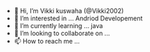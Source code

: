 - 👋 Hi, I’m Vikki kuswaha (@Vikki2002)
- 👀 I’m interested in ... Andriod Developement
- 🌱 I’m currently learning ... java
- 💞️ I’m looking to collaborate on ...
- 📫 How to reach me ...

<!---
Vikki2002/Vikki2002 is a ✨ special ✨ repository because its `README.md` (this file) appears on your GitHub profile.
You can click the Preview link to take a look at your changes.
--->
